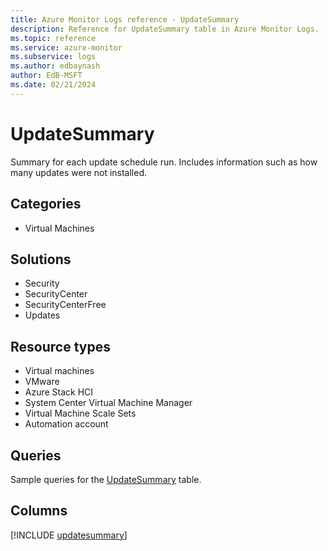 ```yaml
---
title: Azure Monitor Logs reference - UpdateSummary
description: Reference for UpdateSummary table in Azure Monitor Logs.
ms.topic: reference
ms.service: azure-monitor
ms.subservice: logs
ms.author: edbaynash
author: EdB-MSFT
ms.date: 02/21/2024
---
```


# UpdateSummary

Summary for each update schedule run. Includes information such as how many updates were not installed.


## Categories

- Virtual Machines

## Solutions

- Security
- SecurityCenter
- SecurityCenterFree
- Updates

## Resource types

- Virtual machines
- VMware
- Azure Stack HCI
- System Center Virtual Machine Manager
- Virtual Machine Scale Sets
- Automation account

## Queries

 Sample queries for the [UpdateSummary](/azure/azure-monitor/reference/queries/updatesummary) table.


## Columns
  
[!INCLUDE [updatesummary](.././tables/includes/updatesummary-include.md)]

